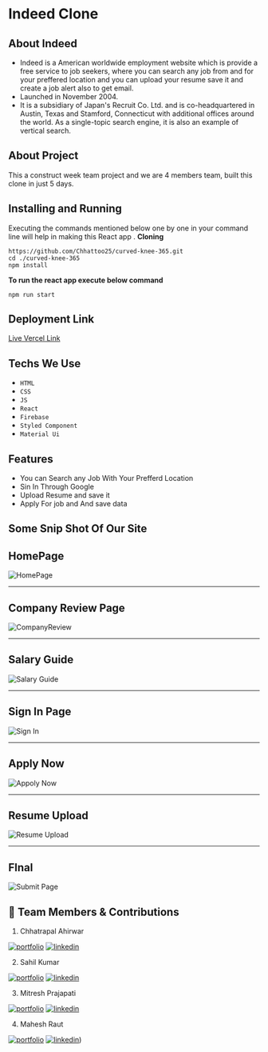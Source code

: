 # Indeed Clone
## About Indeed
- Indeed is a American worldwide employment website which is provide a free service to job seekers, where you can search any job from and for your preffered location 
and you can upload your resume save it and create a job alert also to get email.
- Launched in November 2004.
- It is a subsidiary of Japan's Recruit Co. Ltd. and is co-headquartered in Austin, Texas and Stamford, Connecticut with additional offices around the world. As a single-topic search engine, it is also an example of vertical search.

## About Project 
This a construct week team project and we are 4 members team, built this clone in just 5 days.

## Installing and Running

Executing the commands mentioned below one by one in your command line will help in making this React app .
**Cloning**

```
https://github.com/Chhattoo25/curved-knee-365.git
cd ./curved-knee-365
npm install
```

**To run the react app execute below command**

```
npm run start
```
## Deployment Link
[Live Vercel Link](https://indeed-clone-ten.vercel.app/)

## Techs We Use
- `HTML`
- `CSS`
- `JS`
- `React`
- `Firebase`
- `Styled Component`
- `Material Ui`

## Features
- You can Search any Job With Your Prefferd Location
- Sin In Through Google
- Upload Resume and save it
- Apply For job and And save data


## Some Snip Shot Of Our Site 

## HomePage

![HomePage](https://user-images.githubusercontent.com/95302680/193470140-087aee7b-0123-45a5-bf60-a85c5ce7b570.png)

___

## Company Review Page
![CompanyReview](https://user-images.githubusercontent.com/95302680/193470265-b3958936-a006-4f7f-af26-7812f918727d.png)

___
## Salary Guide
![Salary Guide](https://user-images.githubusercontent.com/95302680/193470344-5e6facda-b2f8-4b99-8faf-f557b392e9af.png)
___
## Sign In Page
![Sign In](https://user-images.githubusercontent.com/95302680/193471319-50fa2a6a-e11d-4614-9c06-94e0896d9bb6.png)
___

## Apply Now
![Appoly Now](https://user-images.githubusercontent.com/95302680/193471430-69dafc77-c1cb-45ab-89b3-6458f90d61e9.png)
___
## Resume Upload
![Resume Upload](https://user-images.githubusercontent.com/95302680/193471511-e07ab548-7832-4151-914f-d7c954cbe7e6.png)
___
## FInal
![Submit Page](https://user-images.githubusercontent.com/95302680/193471579-0238756a-f188-4301-990a-509bc42d8228.png)






## 🔗 Team Members & Contributions



 1. Chhatrapal Ahirwar

[![portfolio](https://img.shields.io/badge/my_portfolio-000?style=for-the-badge&logo=ko-fi&logoColor=white)](https://github.com/Chhattoo25)
[![linkedin](https://img.shields.io/badge/linkedin-0A66C2?style=for-the-badge&logo=linkedin&logoColor=white)](https://www.linkedin.com/in/chhatrapal-ahirwar-12b9aa217/)

 2. Sahil Kumar

[![portfolio](https://img.shields.io/badge/my_portfolio-000?style=for-the-badge&logo=ko-fi&logoColor=white)](https://github.com/Sahilkumar26244)
[![linkedin](https://img.shields.io/badge/linkedin-0A66C2?style=for-the-badge&logo=linkedin&logoColor=white)](https://www.linkedin.com/in/sahil-kumar-923694233/)

 3. Mitresh Prajapati

[![portfolio](https://img.shields.io/badge/my_portfolio-000?style=for-the-badge&logo=ko-fi&logoColor=white)](https://github.com/MitreshPrajapati)
[![linkedin](https://img.shields.io/badge/linkedin-0A66C2?style=for-the-badge&logo=linkedin&logoColor=white)](https://www.linkedin.com/in/mitresh-prajapati/)

 4. Mahesh Raut

[![portfolio](https://img.shields.io/badge/my_portfolio-000?style=for-the-badge&logo=ko-fi&logoColor=white)](https://github.com/Rautmahi)
[![linkedin](https://img.shields.io/badge/linkedin-0A66C2?style=for-the-badge&logo=linkedin&logoColor=white)](https://www.linkedin.com/in/mahesh-raut-886387195/))
